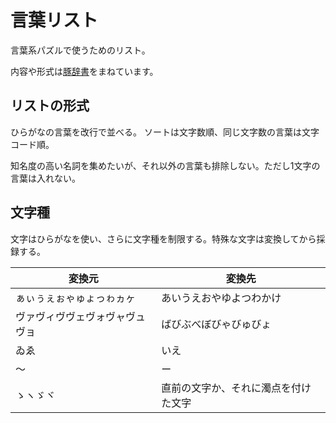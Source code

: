 # 言葉リスト

言葉系パズルで使うためのリスト。

内容や形式は[豚辞書](https://www.vector.co.jp/soft/dl/dos/game/se018509.html)をまねています。

## リストの形式

ひらがなの言葉を改行で並べる。
ソートは文字数順、同じ文字数の言葉は文字コード順。

知名度の高い名詞を集めたいが、それ以外の言葉も排除しない。ただし1文字の言葉は入れない。

## 文字種

文字はひらがなを使い、さらに文字種を制限する。特殊な文字は変換してから採録する。

| 変換元 | 変換先 |
| ---- | ---- |
| ぁぃぅぇぉゃゅょっゎヵヶ | あいうえおやゆよつわかけ |
| ヴァヴィヴヴェヴォヴャヴュヴョ | ばびぶべぼびゃびゅびょ |
| ゐゑ | いえ |
| 〜 | ー |
| ゝヽゞヾ | 直前の文字か、それに濁点を付けた文字 |
